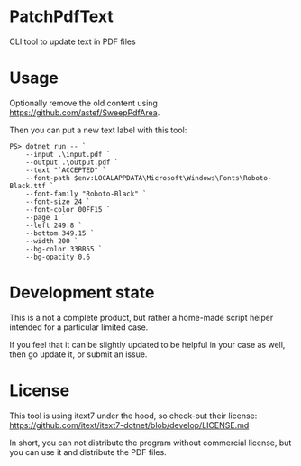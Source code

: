 # PatchPdfText

CLI tool to update text in PDF files

# Usage

Optionally remove the old content using https://github.com/astef/SweepPdfArea.

Then you can put a new text label with this tool:

```
PS> dotnet run -- `
    --input .\input.pdf `
    --output .\output.pdf `
    --text "`ACCEPTED" `
    --font-path $env:LOCALAPPDATA\Microsoft\Windows\Fonts\Roboto-Black.ttf `
    --font-family "Roboto-Black" `
    --font-size 24 `
    --font-color 00FF15 `
    --page 1 `
    --left 249.8 `
    --bottom 349.15 `
    --width 200 `
    --bg-color 33BB55 `
    --bg-opacity 0.6
```

# Development state

This is a not a complete product, but rather a home-made script helper intended for a particular limited case.

If you feel that it can be slightly updated to be helpful in your case as well, then go update it, or submit an issue.

# License

This tool is using itext7 under the hood, so check-out their license: https://github.com/itext/itext7-dotnet/blob/develop/LICENSE.md

In short, you can not distribute the program without commercial license, but you can use it and distribute the PDF files.
